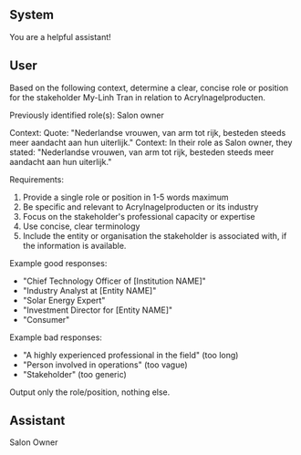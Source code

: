 ## System

You are a helpful assistant!

## User


Based on the following context, determine a clear, concise role or position for the stakeholder My-Linh Tran in relation to Acrylnagelproducten.

Previously identified role(s): Salon owner

Context:
Quote: "Nederlandse vrouwen, van arm tot rijk, besteden steeds meer aandacht aan hun uiterlijk."
Context: In their role as Salon owner, they stated: "Nederlandse vrouwen, van arm tot rijk, besteden steeds meer aandacht aan hun uiterlijk."

Requirements:
1. Provide a single role or position in 1-5 words maximum
2. Be specific and relevant to Acrylnagelproducten or its industry
3. Focus on the stakeholder's professional capacity or expertise
4. Use concise, clear terminology
5. Include the entity or organisation the stakeholder is associated with, if the information is available.

Example good responses:
- "Chief Technology Officer of [Institution NAME]"
- "Industry Analyst at [Entity NAME]"
- "Solar Energy Expert"
- "Investment Director for [Entity NAME]"
- "Consumer"

Example bad responses:
- "A highly experienced professional in the field" (too long)
- "Person involved in operations" (too vague)
- "Stakeholder" (too generic)

Output only the role/position, nothing else.


## Assistant

Salon Owner

